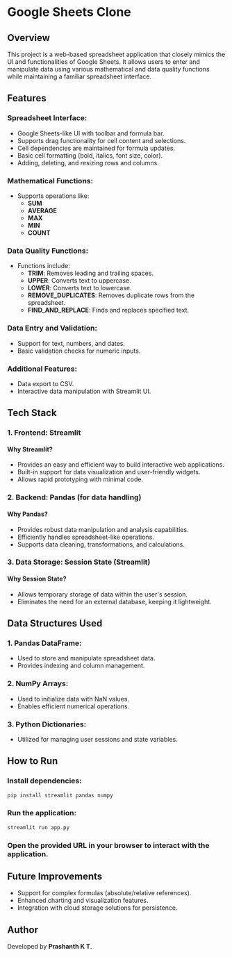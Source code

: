 # Google Sheets Clone

## Overview
This project is a web-based spreadsheet application that closely mimics the UI and functionalities of Google Sheets. It allows users to enter and manipulate data using various mathematical and data quality functions while maintaining a familiar spreadsheet interface.

## Features

### Spreadsheet Interface:
- Google Sheets-like UI with toolbar and formula bar.
- Supports drag functionality for cell content and selections.
- Cell dependencies are maintained for formula updates.
- Basic cell formatting (bold, italics, font size, color).
- Adding, deleting, and resizing rows and columns.

### Mathematical Functions:
- Supports operations like:
  - **SUM**
  - **AVERAGE**
  - **MAX**
  - **MIN**
  - **COUNT**

### Data Quality Functions:
- Functions include:
  - **TRIM**: Removes leading and trailing spaces.
  - **UPPER**: Converts text to uppercase.
  - **LOWER**: Converts text to lowercase.
  - **REMOVE_DUPLICATES**: Removes duplicate rows from the spreadsheet.
  - **FIND_AND_REPLACE**: Finds and replaces specified text.

### Data Entry and Validation:
- Support for text, numbers, and dates.
- Basic validation checks for numeric inputs.

### Additional Features:
- Data export to CSV.
- Interactive data manipulation with Streamlit UI.

## Tech Stack

### 1. Frontend: **Streamlit**
#### Why Streamlit?
- Provides an easy and efficient way to build interactive web applications.
- Built-in support for data visualization and user-friendly widgets.
- Allows rapid prototyping with minimal code.

### 2. Backend: **Pandas** (for data handling)
#### Why Pandas?
- Provides robust data manipulation and analysis capabilities.
- Efficiently handles spreadsheet-like operations.
- Supports data cleaning, transformations, and calculations.

### 3. Data Storage: **Session State (Streamlit)**
#### Why Session State?
- Allows temporary storage of data within the user's session.
- Eliminates the need for an external database, keeping it lightweight.

## Data Structures Used

### 1. **Pandas DataFrame**:
- Used to store and manipulate spreadsheet data.
- Provides indexing and column management.

### 2. **NumPy Arrays**:
- Used to initialize data with NaN values.
- Enables efficient numerical operations.

### 3. **Python Dictionaries**:
- Utilized for managing user sessions and state variables.

## How to Run

### Install dependencies:
```bash
pip install streamlit pandas numpy
```

### Run the application:
```bash
streamlit run app.py
```

### Open the provided URL in your browser to interact with the application.

## Future Improvements
- Support for complex formulas (absolute/relative references).
- Enhanced charting and visualization features.
- Integration with cloud storage solutions for persistence.

## Author
Developed by **Prashanth K T**.

